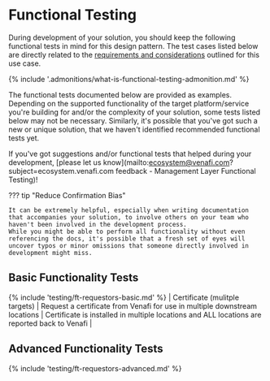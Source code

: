 # Functional Testing

During development of your solution, you should keep the following functional tests in mind for this design pattern.
The test cases listed below are directly related to the [requirements and considerations](../1-overview-management-layer/#requirements-and-considerations) outlined for this use case.

{% include '.admonitions/what-is-functional-testing-admonition.md' %}

The functional tests documented below are provided as examples.
Depending on the supported functionality of the target platform/service you're building for and/or the complexity of your solution, some tests listed below may not be necessary.
Similarly, it's possible that you've got such a new or unique solution, that we haven't identified recommended functional tests yet.

If you've got suggestions and/or functional tests that helped during your development, [please let us know](mailto:ecosystem@venafi.com?subject=ecosystem.venafi.com feedback - Management Layer Functional Testing)!

??? tip "Reduce Confirmation Bias"

    It can be extremely helpful, especially when writing documentation that accompanies your solution, to involve others on your team who haven't been involved in the development process.
    While you might be able to perform all functionality without even referencing the docs, it's possible that a fresh set of eyes will uncover typos or minor omissions that someone directly involved in development might miss.

## Basic Functionality Tests

{% include 'testing/ft-requestors-basic.md' %}
| Certificate (mulitple targets) | Request a certificate from Venafi for use in multiple downstream locations | Certificate is installed in multiple locations and ALL locations are reported back to Venafi |

## Advanced Functionality Tests

{% include 'testing/ft-requestors-advanced.md' %}
